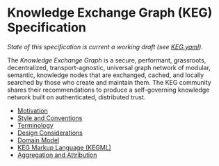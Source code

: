 # Knowledge Exchange Graph (KEG) Specification

*State of this specification is current a working draft (see
[KEG.yaml]).*

The *Knowledge Exchange Graph* is a secure, performant, grassroots, decentralized, transport-agnostic, universal graph network of modular, semantic, knowledge nodes that are exchanged, cached, and locally searched by those who create and maintain them. The KEG community shares their recommendations to produce a self-governing knowledge network built on authenticated, distributed trust.

* [Motivation](/motivation)
* [Style and Conventions](/style-and-conventions)
* [Terminology](/terminology)
* [Design Considerations](/design-considerations)
* [Domain Model](/domain-model)
* [KEG Markup Language (KEGML)](/kegml)
* [Aggregation and Attribution](/aggregation-and-attribution)

[KEG.yaml]: KEG.yaml
